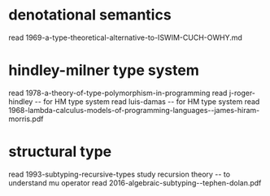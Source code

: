 # denotational semantics

read 1969-a-type-theoretical-alternative-to-ISWIM-CUCH-OWHY.md

# hindley-milner type system

read 1978-a-theory-of-type-polymorphism-in-programming
read j-roger-hindley -- for HM type system
read luis-damas -- for HM type system
read 1968-lambda-calculus-models-of-programming-languages--james-hiram-morris.pdf

# structural type

read 1993-subtyping-recursive-types
study recursion theory -- to understand mu operator
read 2016-algebraic-subtyping--tephen-dolan.pdf
